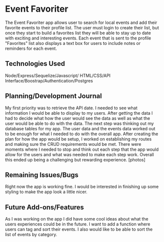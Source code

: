 # Event Favoriter

The Event Favoriter app allows user to search for local events and add their favorite events to their profile list. The user must login to create their list, but once they start to build a favorites list they will be able to stay up to date with exciting and interesting events. Each event that is sent to the profile "Favorites" list also displays a text box for users to include notes or reminders for each event.

## Technologies Used

Node/Express/Sequelize/Javascript/ HTML/CSS/API Interface/Boostrap/Authentication/Postgres

## Planning/Development Journal

My first priority was to retrieve the API date. I needed to see what information I would be able to display to my users. After getting the data I had to decide what how the user would see the data as well as what the user would be able to do with the data. The next step was thinking out my database tables for my app. The user data and the events data worked out to be enough for what I needed to do with the overall app. After creating the plan for how the app would be setup, I worked on establishing my routes and making sure the CRUD requirements would be met. There were moments where I needed to stop and think out each step that the app would allow for the users and what was needed to make each step work. Overall this ended up being a challenging but rewarding experience. 
[photos]

## Remaining Issues/Bugs

Right now the app is working fine. I would be interested in finishing up some styling to make the app look a little nicer. 

## Future Add-ons/Features

As I was working on the app I did have some cool ideas about what the users experiences could be in the future. I want to add a function where users can tag and sort their events. I also would like to be able to sort the list of events by category. 